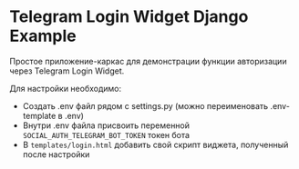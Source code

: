 # Telegram Login Widget Django Example

Простое приложение-каркас для демонстрации функции авторизации через Telegram Login Widget.

Для настройки необходимо:
* Создать .env файл рядом с settings.py (можно переименовать .env-template в .env)
* Внутри .env файла присвоить переменной `SOCIAL_AUTH_TELEGRAM_BOT_TOKEN` токен бота
* В `templates/login.html` добавить свой скрипт виджета, полученный после настройки
